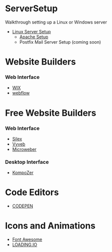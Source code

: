 # ServerSetup
Walkthrough setting up a Linux or Windows server

- [Linux Server Setup](LSS.md)
  - [Apache Setup](Apache-Setup.md)
  - Postfix Mail Server Setup (coming soon)

# Website Builders

### Web Interface

- [WIX](https://www.wix.com/)
- [webflow](https://webflow.com/)

# Free Website Builders

### Web Interface

- [Silex](https://github.com/silexlabs/Silex)
- [Vvveb](https://github.com/givanz/VvvebJs)
- [Microweber](https://github.com/microweber/microweber)

### Desktop Interface

- [KompoZer](https://www.ittvis.com/website/kompozer)

# Code Editors

- [CODEPEN](https://codepen.io)

# Icons and Animations

- [Font Awesome](https://fontawesome.com/)
- [LOADING.IO](https://loading.io/)

